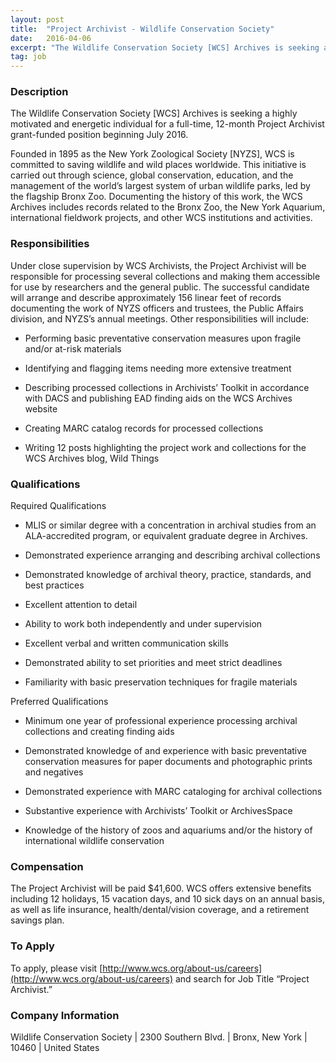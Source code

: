 ```yaml
---
layout: post
title:  "Project Archivist - Wildlife Conservation Society"
date:   2016-04-06
excerpt: "The Wildlife Conservation Society [WCS] Archives is seeking a highly motivated and energetic individual for a full-time, 12-month Project Archivist grant-funded position beginning July 2016. Founded in 1895 as the New York Zoological Society [NYZS], WCS is committed to saving wildlife and wild places worldwide. This initiative is carried out..."
tag: job
---
```


### Description   

The Wildlife Conservation Society [WCS] Archives is seeking a highly motivated and energetic individual for a full-time, 12-month Project Archivist grant-funded position beginning July 2016.

Founded in 1895 as the New York Zoological Society [NYZS], WCS is committed to saving wildlife and wild places worldwide. This initiative is carried out through science, global conservation, education, and the management of the world’s largest system of urban wildlife parks, led by the flagship Bronx Zoo. Documenting the history of this work, the WCS Archives includes records related to the Bronx Zoo, the New York Aquarium, international fieldwork projects, and other WCS institutions and activities.


### Responsibilities   

Under close supervision by WCS Archivists, the Project Archivist will be responsible for processing several collections and making them accessible for use by researchers and the general public. The successful candidate will arrange and describe approximately 156 linear feet of records documenting the work of NYZS officers and trustees, the Public Affairs division, and NYZS’s annual meetings.  Other responsibilities will include:

* Performing basic preventative conservation measures upon fragile and/or at-risk materials

* Identifying and flagging items needing more extensive treatment

* Describing processed collections in Archivists’ Toolkit in accordance with DACS and publishing EAD finding aids on the WCS Archives website

* Creating MARC catalog records for processed collections

* Writing 12 posts highlighting the project work and collections for the WCS Archives blog, Wild Things



### Qualifications   

Required Qualifications

* MLIS or similar degree with a concentration in archival studies from an ALA-accredited program, or equivalent graduate degree in Archives.

* Demonstrated experience arranging and describing archival collections

* Demonstrated knowledge of archival theory, practice, standards, and best practices

* Excellent attention to detail

* Ability to work both independently and under supervision

* Excellent verbal and written communication skills

* Demonstrated ability to set priorities and meet strict deadlines

* Familiarity with basic preservation techniques for fragile materials

Preferred Qualifications

* Minimum one year of professional experience processing archival collections and creating finding aids

* Demonstrated knowledge of and experience with basic preventative conservation measures for paper documents and photographic prints and negatives

* Demonstrated experience with MARC cataloging for archival collections

* Substantive experience with Archivists’ Toolkit or ArchivesSpace

* Knowledge of the history of zoos and aquariums and/or the history of international wildlife conservation



### Compensation   

The Project Archivist will be paid $41,600.     WCS offers extensive benefits including 12 holidays, 15 vacation days, and 10 sick days on an annual basis, as well as life insurance, health/dental/vision coverage, and a retirement savings plan.






### To Apply   

To apply, please visit [http://www.wcs.org/about-us/careers](http://www.wcs.org/about-us/careers) and search for Job Title “Project Archivist.”


### Company Information   

Wildlife Conservation Society | 2300 Southern Blvd. | Bronx, New York | 10460 | United States



